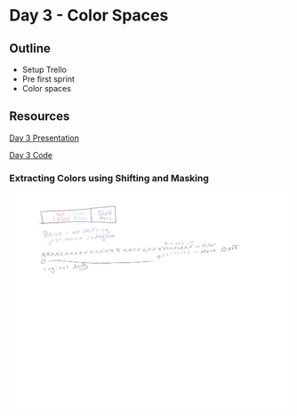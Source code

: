 # Day 3 - Color Spaces

## Outline

* Setup Trello 
* Pre first sprint
* Color spaces


## Resources

[Day 3 Presentation](https://two.ricks.io/Day3/)

[Day 3 Code](https://github.com/CS2620/hsv)

### Extracting Colors using Shifting and Masking

![Lecture Notes](./images/LectureNotes03.png)
